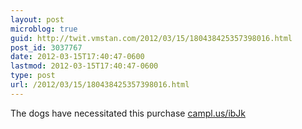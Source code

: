 ```yaml
---
layout: post
microblog: true
guid: http://twit.vmstan.com/2012/03/15/180438425357398016.html
post_id: 3037767
date: 2012-03-15T17:40:47-0600
lastmod: 2012-03-15T17:40:47-0600
type: post
url: /2012/03/15/180438425357398016.html
---
```

The dogs have necessitated this purchase <a href="http://campl.us/ibJk">campl.us/ibJk</a>
